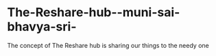 # The-Reshare-hub--muni-sai-bhavya-sri-
The concept of The Reshare hub is sharing our things to the needy one 
